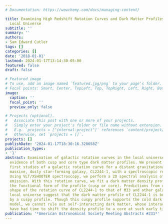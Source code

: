 ```yaml
---
# Documentation: https://wowchemy.com/docs/managing-content/

title: Examining High Redshift Rotation Curves and Dark Matter Profiles Outside the
  Local Universe
subtitle: ''
summary: ''
authors:
- Sam Edward Cutler
tags: []
categories: []
date: '2018-01-01'
lastmod: 2024-01-17T13:14:30-05:00
featured: false
draft: false

# Featured image
# To use, add an image named `featured.jpg/png` to your page's folder.
# Focal points: Smart, Center, TopLeft, Top, TopRight, Left, Right, BottomLeft, Bottom, BottomRight.
image:
  caption: ''
  focal_point: ''
  preview_only: false

# Projects (optional).
#   Associate this post with one or more of your projects.
#   Simply enter your project's folder or file name without extension.
#   E.g. `projects = ["internal-project"]` references `content/project/deep-learning/index.md`.
#   Otherwise, set `projects = []`.
projects: []
publishDate: '2024-01-17T18:30:16.328658Z'
publication_types:
- '1'
abstract: Examination of galactic rotation curves in the local universe has yielded
  evidence of both cusp and core type dark matter profiles. We present one of the
  first studies of a galactic rotation curve for a distant gravitationally-lensed
  massive, dusty star-forming galaxy, CL2244-1, with a spectroscopic redshift 1.77.
  Using VLT/XSHOOTER spectroscopy, we perform a 2D spectral analysis of the H-alpha
  emission. With this rotation curve, we fit a dark matter density profile and determine
  the functional form of the profile (cusp or core). Predictions from comparing the
  shape of the rotation curve of CL2244-1 to that of M33 and other galaxies in the
  local universe suggest that the dark matter profile of CL2244-1 is best represented
  by a cuspy profile. Though this cuspy profile supports the cold dark matter cosmological
  model, we cannot rule out self-interacting dark matter, whose interactions may not
  have had time to shift the density profile to a core at such early times.
publication: '*American Astronomical Society Meeting Abstracts #231*'
---
```

